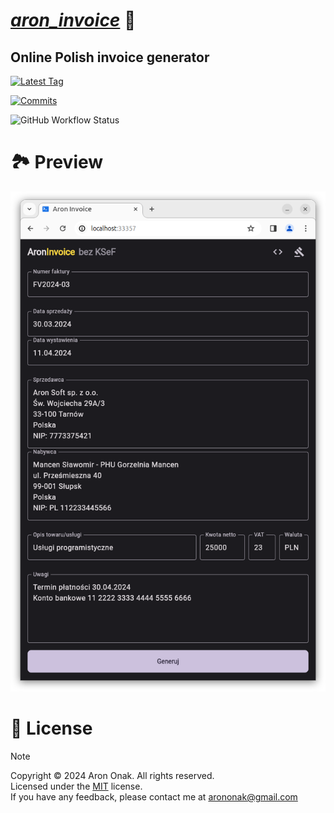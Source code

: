 # [*aron_invoice*](https://aroninvoice.web.app) 🧾

## Online Polish invoice generator

[![Latest Tag](https://img.shields.io/github/v/tag/arononak/aron_invoice?labelColor=orange&color=white)](https://github.com/arononak/aron_invoice/tags)

[![Commits](https://img.shields.io/github/commit-activity/m/arononak/aron_invoice?labelColor=blue&color=white)](https://github.com/arononak/aron_invoice/graphs/contributors)

![GitHub Workflow Status](https://img.shields.io/github/actions/workflow/status/arononak/aron_invoice/.github%2Fworkflows%2Fdart.yml?labelColor=yellow&color=white)

# 🏞 Preview

![](https://github.com/arononak/aron_invoice/blob/main/preview.png?raw=true)

# 📝 License

> [!NOTE]
> Copyright © 2024 Aron Onak. All rights reserved.<br>
> Licensed under the [MIT](LICENSE) license.<br>
> If you have any feedback, please contact me at arononak@gmail.com